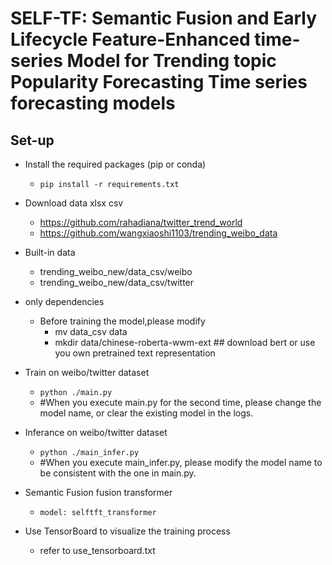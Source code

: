 # SELF-TF: Semantic Fusion and Early Lifecycle Feature-Enhanced time-series Model for Trending topic Popularity Forecasting Time series forecasting models


## Set-up

- Install the required packages (pip or conda)
    - `pip install -r requirements.txt`

- Download data xlsx csv
    - https://github.com/rahadiana/twitter_trend_world
    - https://github.com/wangxiaoshi1103/trending_weibo_data
- Built-in data
    -  trending_weibo_new/data_csv/weibo
    -  trending_weibo_new/data_csv/twitter

- only dependencies 
    - Before training the model,please modify 
        - mv data_csv data
        - mkdir data/chinese-roberta-wwm-ext  ## download bert or use you own pretrained text representation

- Train on weibo/twitter dataset    
    - `python ./main.py`
    - #When you execute main.py for the second time, please change the model name, or clear the existing model in the logs.
- Inferance on weibo/twitter dataset
    - `python ./main_infer.py`
    - #When you execute main_infer.py, please modify the model name to be consistent with the one in main.py. 

    
- Semantic Fusion fusion transformer
    - `model: selftft_transformer`

- Use TensorBoard to visualize the training process
    - refer to use_tensorboard.txt
